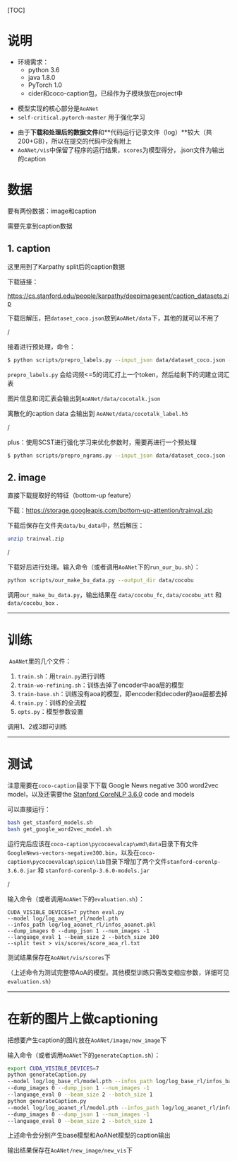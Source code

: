 [TOC]

# 说明

* 环境需求：
  * python 3.6
  * java 1.8.0
  * PyTorch 1.0
  * cider和coco-caption包，已经作为子模块放在project中


- 模型实现的核心部分是`AoANet`
- `self-critical.pytorch-master` 用于强化学习

* 由于**下载和处理后的数据文件**和**代码运行记录文件（log）**较大（共200+GB），所以在提交的代码中没有附上
* `AoANet/vis`中保留了程序的运行结果，`scores`为模型得分，.json文件为输出的caption

# 数据

要有两份数据：image和caption

需要先拿到caption数据

## 1. caption

这里用到了Karpathy split后的caption数据

下载链接：

https://cs.stanford.edu/people/karpathy/deepimagesent/caption_datasets.zip

下载后解压，把`dataset_coco.json`放到`AoANet/data`下，其他的就可以不用了

/

接着进行预处理，命令：

```bash
$ python scripts/prepro_labels.py --input_json data/dataset_coco.json --output_json data/cocotalk.json --output_h5 data/cocotalk
```

`prepro_labels.py` 会给词频<=5的词汇打上一个token，然后给剩下的词建立词汇表

图片信息和词汇表会输出到`AoANet/data/cocotalk.json` 

离散化的caption data 会输出到 `AoANet/data/cocotalk_label.h5`

/

plus：使用SCST进行强化学习来优化参数时，需要再进行一个预处理

```sh
$ python scripts/prepro_ngrams.py --input_json data/dataset_coco.json --dict_json data/cocotalk.json --output_pkl data/coco-train --split train
```

## 2. image

直接下载提取好的特征（bottom-up feature）

下载：https://storage.googleapis.com/bottom-up-attention/trainval.zip

下载后保存在文件夹`data/bu_data`中，然后解压：

```sh
unzip trainval.zip
```

/

下载好后进行处理。输入命令（或者调用`AoANet`下的`run_our_bu.sh`）：

```sh
python scripts/our_make_bu_data.py --output_dir data/cocobu
```

调用`our_make_bu_data.py`，输出结果在 `data/cocobu_fc`, `data/cocobu_att` 和 `data/cocobu_box` .

------

# 训练

​	`AoANet`里的几个文件：

1. `train.sh`：用`train.py`进行训练
2. `train-wo-refining.sh`：训练去掉了encoder中aoa层的模型
3. `train-base.sh`：训练没有aoa的模型，即encoder和decoder的aoa层都去掉
4. `train.py`：训练的全流程
5. `opts.py`：模型参数设置

调用1、2或3即可训练

------

# 测试

注意需要在`coco-caption`目录下下载 Google News negative 300 word2vec model，以及还需要the [Stanford CoreNLP 3.6.0](http://stanfordnlp.github.io/CoreNLP/index.html) code and models

可以直接运行：

```sh
bash get_stanford_models.sh
bash get_google_word2vec_model.sh
```

运行完后应该在`coco-caption\pycocoevalcap\wmd\data`目录下有文件 `GoogleNews-vectors-negative300.bin`，以及在`coco-caption\pycocoevalcap\spice\lib`目录下增加了两个文件`stanford-corenlp-3.6.0.jar` 和 `stanford-corenlp-3.6.0-models.jar`

/

输入命令（或者调用`AoANet`下的`evaluation.sh`）：

```SH
CUDA_VISIBLE_DEVICES=7 python eval.py 
--model log/log_aoanet_rl/model.pth 
--infos_path log/log_aoanet_rl/infos_aoanet.pkl  
--dump_images 0 --dump_json 1 --num_images -1 
--language_eval 1 --beam_size 2 --batch_size 100 
--split test > vis/scores/score_aoa_rl.txt
```

测试结果保存在`AoANet/vis/scores`下

（上述命令为测试完整带AoA的模型。其他模型训练只需改变相应参数，详细可见`evaluation.sh`）

------

# 在新的图片上做captioning

把想要产生caption的图片放在`AoANet/image/new_image`下

输入命令（或者调用`AoANet`下的`generateCaption.sh`）：

```sh
export CUDA_VISIBLE_DEVICES=7 
python generateCaption.py 
--model log/log_base_rl/model.pth --infos_path log/log_base_rl/infos_base.pkl  
--dump_images 0 --dump_json 1 --num_images -1 
--language_eval 0 --beam_size 2 --batch_size 1
python generateCaption.py 
--model log/log_aoanet_rl/model.pth --infos_path log/log_aoanet_rl/infos_aoanet.pkl  
--dump_images 0 --dump_json 1 --num_images -1 
--language_eval 0 --beam_size 2 --batch_size 1
```

上述命令会分别产生base模型和AoANet模型的caption输出

输出结果保存在`AoANet/new_image/new_vis`下